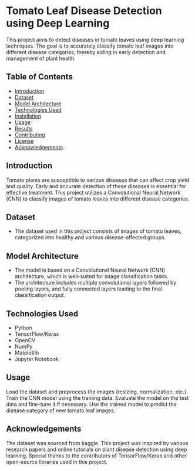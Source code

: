 # Tomato Leaf Disease Detection using Deep Learning

This project aims to detect diseases in tomato leaves using deep learning techniques. The goal is to accurately classify tomato leaf images into different disease categories, thereby aiding in early detection and management of plant health.

## Table of Contents

- [Introduction](#introduction)
- [Dataset](#dataset)
- [Model Architecture](#model-architecture)
- [Technologies Used](#technologies-used)
- [Installation](#installation)
- [Usage](#usage)
- [Results](#results)
- [Contributing](#contributing)
- [License](#license)
- [Acknowledgements](#acknowledgements)

## Introduction

Tomato plants are susceptible to various diseases that can affect crop yield and quality. Early and accurate detection of these diseases is essential for effective treatment. This project utilizes a Convolutional Neural Network (CNN) to classify images of tomato leaves into different disease categories.

## Dataset

- The dataset used in this project consists of images of tomato leaves, categorized into healthy and various disease-affected groups.

## Model Architecture

- The model is based on a Convolutional Neural Network (CNN) architecture, which is well-suited for image classification tasks.
- The architecture includes multiple convolutional layers followed by pooling layers, and fully connected layers leading to the final classification output.

## Technologies Used

- Python
- TensorFlow/Keras
- OpenCV
- NumPy
- Matplotlib
- Jupyter Notebook

## Usage
Load the dataset and preprocess the images (resizing, normalization, etc.).
Train the CNN model using the training data.
Evaluate the model on the test data and fine-tune it if necessary.
Use the trained model to predict the disease category of new tomato leaf images.

## Acknowledgements
The dataset was sourced from kaggle.
This project was inspired by various research papers and online tutorials on plant disease detection using deep learning.
Special thanks to the contributors of TensorFlow/Keras and other open-source libraries used in this project.
